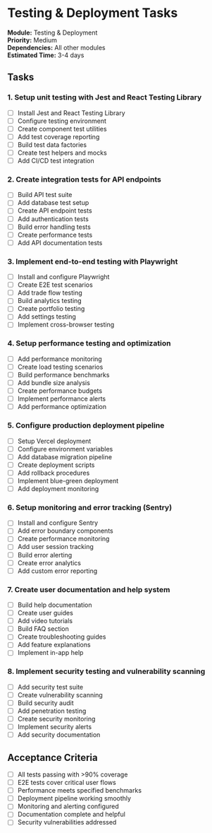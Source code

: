 # Testing & Deployment Tasks

**Module:** Testing & Deployment  
**Priority:** Medium  
**Dependencies:** All other modules  
**Estimated Time:** 3-4 days  

## Tasks

### 1. Setup unit testing with Jest and React Testing Library
- [ ] Install Jest and React Testing Library
- [ ] Configure testing environment
- [ ] Create component test utilities
- [ ] Add test coverage reporting
- [ ] Build test data factories
- [ ] Create test helpers and mocks
- [ ] Add CI/CD test integration

### 2. Create integration tests for API endpoints
- [ ] Build API test suite
- [ ] Add database test setup
- [ ] Create API endpoint tests
- [ ] Add authentication tests
- [ ] Build error handling tests
- [ ] Create performance tests
- [ ] Add API documentation tests

### 3. Implement end-to-end testing with Playwright
- [ ] Install and configure Playwright
- [ ] Create E2E test scenarios
- [ ] Add trade flow testing
- [ ] Build analytics testing
- [ ] Create portfolio testing
- [ ] Add settings testing
- [ ] Implement cross-browser testing

### 4. Setup performance testing and optimization
- [ ] Add performance monitoring
- [ ] Create load testing scenarios
- [ ] Build performance benchmarks
- [ ] Add bundle size analysis
- [ ] Create performance budgets
- [ ] Implement performance alerts
- [ ] Add performance optimization

### 5. Configure production deployment pipeline
- [ ] Setup Vercel deployment
- [ ] Configure environment variables
- [ ] Add database migration pipeline
- [ ] Create deployment scripts
- [ ] Add rollback procedures
- [ ] Implement blue-green deployment
- [ ] Add deployment monitoring

### 6. Setup monitoring and error tracking (Sentry)
- [ ] Install and configure Sentry
- [ ] Add error boundary components
- [ ] Create performance monitoring
- [ ] Add user session tracking
- [ ] Build error alerting
- [ ] Create error analytics
- [ ] Add custom error reporting

### 7. Create user documentation and help system
- [ ] Build help documentation
- [ ] Create user guides
- [ ] Add video tutorials
- [ ] Build FAQ section
- [ ] Create troubleshooting guides
- [ ] Add feature explanations
- [ ] Implement in-app help

### 8. Implement security testing and vulnerability scanning
- [ ] Add security test suite
- [ ] Create vulnerability scanning
- [ ] Build security audit
- [ ] Add penetration testing
- [ ] Create security monitoring
- [ ] Implement security alerts
- [ ] Add security documentation

## Acceptance Criteria
- [ ] All tests passing with >90% coverage
- [ ] E2E tests cover critical user flows
- [ ] Performance meets specified benchmarks
- [ ] Deployment pipeline working smoothly
- [ ] Monitoring and alerting configured
- [ ] Documentation complete and helpful
- [ ] Security vulnerabilities addressed
